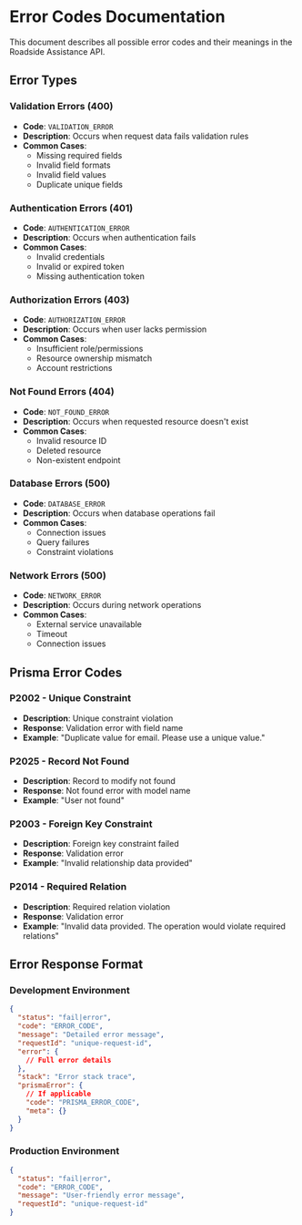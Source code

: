 # Error Codes Documentation

This document describes all possible error codes and their meanings in the Roadside Assistance API.

## Error Types

### Validation Errors (400)
- **Code**: `VALIDATION_ERROR`
- **Description**: Occurs when request data fails validation rules
- **Common Cases**:
  - Missing required fields
  - Invalid field formats
  - Invalid field values
  - Duplicate unique fields

### Authentication Errors (401)
- **Code**: `AUTHENTICATION_ERROR`
- **Description**: Occurs when authentication fails
- **Common Cases**:
  - Invalid credentials
  - Invalid or expired token
  - Missing authentication token

### Authorization Errors (403)
- **Code**: `AUTHORIZATION_ERROR`
- **Description**: Occurs when user lacks permission
- **Common Cases**:
  - Insufficient role/permissions
  - Resource ownership mismatch
  - Account restrictions

### Not Found Errors (404)
- **Code**: `NOT_FOUND_ERROR`
- **Description**: Occurs when requested resource doesn't exist
- **Common Cases**:
  - Invalid resource ID
  - Deleted resource
  - Non-existent endpoint

### Database Errors (500)
- **Code**: `DATABASE_ERROR`
- **Description**: Occurs when database operations fail
- **Common Cases**:
  - Connection issues
  - Query failures
  - Constraint violations

### Network Errors (500)
- **Code**: `NETWORK_ERROR`
- **Description**: Occurs during network operations
- **Common Cases**:
  - External service unavailable
  - Timeout
  - Connection issues

## Prisma Error Codes

### P2002 - Unique Constraint
- **Description**: Unique constraint violation
- **Response**: Validation error with field name
- **Example**: "Duplicate value for email. Please use a unique value."

### P2025 - Record Not Found
- **Description**: Record to modify not found
- **Response**: Not found error with model name
- **Example**: "User not found"

### P2003 - Foreign Key Constraint
- **Description**: Foreign key constraint failed
- **Response**: Validation error
- **Example**: "Invalid relationship data provided"

### P2014 - Required Relation
- **Description**: Required relation violation
- **Response**: Validation error
- **Example**: "Invalid data provided. The operation would violate required relations"

## Error Response Format

### Development Environment
```json
{
  "status": "fail|error",
  "code": "ERROR_CODE",
  "message": "Detailed error message",
  "requestId": "unique-request-id",
  "error": {
    // Full error details
  },
  "stack": "Error stack trace",
  "prismaError": {
    // If applicable
    "code": "PRISMA_ERROR_CODE",
    "meta": {}
  }
}
```

### Production Environment
```json
{
  "status": "fail|error",
  "code": "ERROR_CODE",
  "message": "User-friendly error message",
  "requestId": "unique-request-id"
}
```

